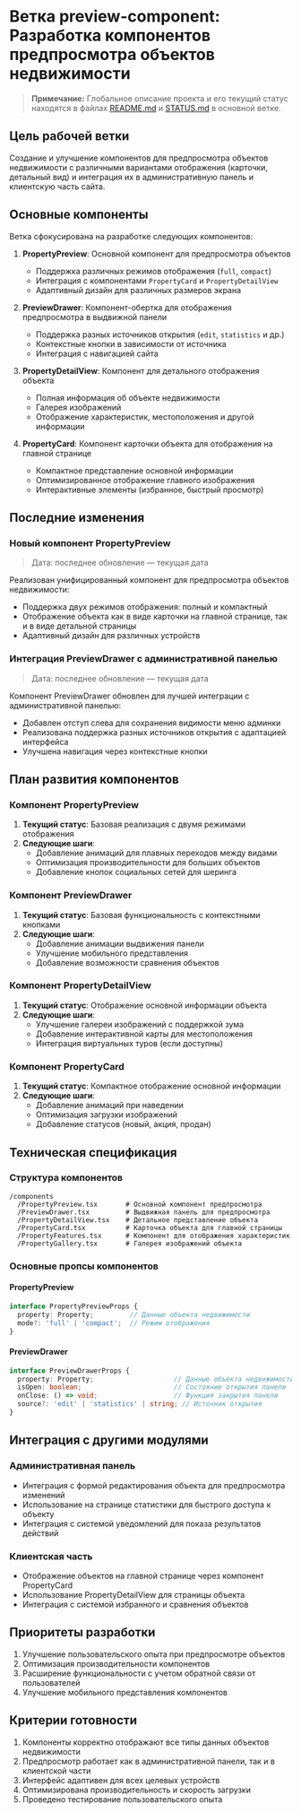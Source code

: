 # Ветка preview-component: Разработка компонентов предпросмотра объектов недвижимости

> **Примечание:** Глобальное описание проекта и его текущий статус находятся в файлах [README.md](./README.md) и [STATUS.md](./STATUS.md) в основной ветке.

## Цель рабочей ветки
Создание и улучшение компонентов для предпросмотра объектов недвижимости с различными вариантами отображения (карточки, детальный вид) и интеграция их в административную панель и клиентскую часть сайта.

## Основные компоненты
Ветка сфокусирована на разработке следующих компонентов:

1. **PropertyPreview**: Основной компонент для предпросмотра объектов
   - Поддержка различных режимов отображения (`full`, `compact`)
   - Интеграция с компонентами `PropertyCard` и `PropertyDetailView`
   - Адаптивный дизайн для различных размеров экрана

2. **PreviewDrawer**: Компонент-обертка для отображения предпросмотра в выдвижной панели
   - Поддержка разных источников открытия (`edit`, `statistics` и др.)
   - Контекстные кнопки в зависимости от источника
   - Интеграция с навигацией сайта

3. **PropertyDetailView**: Компонент для детального отображения объекта
   - Полная информация об объекте недвижимости
   - Галерея изображений
   - Отображение характеристик, местоположения и другой информации

4. **PropertyCard**: Компонент карточки объекта для отображения на главной странице
   - Компактное представление основной информации
   - Оптимизированное отображение главного изображения
   - Интерактивные элементы (избранное, быстрый просмотр)

## Последние изменения

### Новый компонент PropertyPreview
> Дата: последнее обновление — текущая дата

Реализован унифицированный компонент для предпросмотра объектов недвижимости:
- Поддержка двух режимов отображения: полный и компактный
- Отображение объекта как в виде карточки на главной странице, так и в виде детальной страницы
- Адаптивный дизайн для различных устройств

### Интеграция PreviewDrawer с административной панелью
> Дата: последнее обновление — текущая дата

Компонент PreviewDrawer обновлен для лучшей интеграции с административной панелью:
- Добавлен отступ слева для сохранения видимости меню админки
- Реализована поддержка разных источников открытия с адаптацией интерфейса
- Улучшена навигация через контекстные кнопки

## План развития компонентов

### Компонент PropertyPreview
1. **Текущий статус**: Базовая реализация с двумя режимами отображения
2. **Следующие шаги**:
   - Добавление анимаций для плавных переходов между видами
   - Оптимизация производительности для больших объектов
   - Добавление кнопок социальных сетей для шеринга

### Компонент PreviewDrawer
1. **Текущий статус**: Базовая функциональность с контекстными кнопками
2. **Следующие шаги**:
   - Добавление анимации выдвижения панели
   - Улучшение мобильного представления
   - Добавление возможности сравнения объектов

### Компонент PropertyDetailView
1. **Текущий статус**: Отображение основной информации объекта
2. **Следующие шаги**:
   - Улучшение галереи изображений с поддержкой зума
   - Добавление интерактивной карты для местоположения
   - Интеграция виртуальных туров (если доступны)

### Компонент PropertyCard
1. **Текущий статус**: Компактное отображение основной информации
2. **Следующие шаги**:
   - Добавление анимаций при наведении
   - Оптимизация загрузки изображений
   - Добавление статусов (новый, акция, продан)

## Техническая спецификация

### Структура компонентов

```
/components
  /PropertyPreview.tsx       # Основной компонент предпросмотра
  /PreviewDrawer.tsx         # Выдвижная панель для предпросмотра
  /PropertyDetailView.tsx    # Детальное представление объекта
  /PropertyCard.tsx          # Карточка объекта для главной страницы
  /PropertyFeatures.tsx      # Компонент для отображения характеристик
  /PropertyGallery.tsx       # Галерея изображений объекта
```

### Основные пропсы компонентов

#### PropertyPreview
```typescript
interface PropertyPreviewProps {
  property: Property;         // Данные объекта недвижимости
  mode?: 'full' | 'compact';  // Режим отображения
}
```

#### PreviewDrawer
```typescript
interface PreviewDrawerProps {
  property: Property;                    // Данные объекта недвижимости
  isOpen: boolean;                       // Состояние открытия панели
  onClose: () => void;                   // Функция закрытия панели
  source?: 'edit' | 'statistics' | string; // Источник открытия
}
```

## Интеграция с другими модулями

### Административная панель
- Интеграция с формой редактирования объекта для предпросмотра изменений
- Использование на странице статистики для быстрого доступа к объекту
- Интеграция с системой уведомлений для показа результатов действий

### Клиентская часть
- Отображение объектов на главной странице через компонент PropertyCard
- Использование PropertyDetailView для страницы объекта
- Интеграция с системой избранного и сравнения объектов

## Приоритеты разработки

1. Улучшение пользовательского опыта при предпросмотре объектов
2. Оптимизация производительности компонентов
3. Расширение функциональности с учетом обратной связи от пользователей
4. Улучшение мобильного представления компонентов

## Критерии готовности
1. Компоненты корректно отображают все типы данных объектов недвижимости
2. Предпросмотр работает как в административной панели, так и в клиентской части
3. Интерфейс адаптивен для всех целевых устройств
4. Оптимизирована производительность и скорость загрузки
5. Проведено тестирование пользовательского опыта 